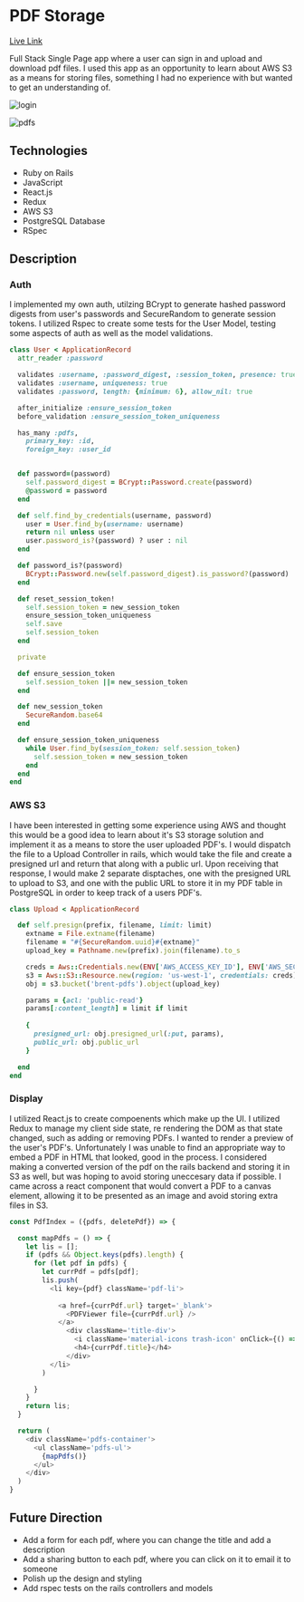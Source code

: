 # PDF Storage 


[Live Link](http://brents-pdfs.herokuapp.com)

Full Stack Single Page app where a user can sign in and upload and download pdf
files. I used this app as an opportunity to learn about AWS S3 as a means for
storing files, something I had no experience with but wanted to get an
understanding of. 

![login](./images/login.png)

![pdfs](./images/pdfs.png)


## Technologies 

- Ruby on Rails 
- JavaScript 
- React.js
- Redux 
- AWS S3
- PostgreSQL Database 
- RSpec

## Description 


### Auth
I implemented my own auth, utilzing BCrypt to generate hashed password digests from user's passwords and
SecureRandom to generate session tokens. I utilized Rspec to create some tests
for the User Model, testing some aspects of auth as well as the model
  validations.

```ruby
class User < ApplicationRecord
  attr_reader :password

  validates :username, :password_digest, :session_token, presence: true
  validates :username, uniqueness: true
  validates :password, length: {minimum: 6}, allow_nil: true

  after_initialize :ensure_session_token
  before_validation :ensure_session_token_uniqueness

  has_many :pdfs,
    primary_key: :id,
    foreign_key: :user_id


  def password=(password)
    self.password_digest = BCrypt::Password.create(password) 
    @password = password
  end

  def self.find_by_credentials(username, password)
    user = User.find_by(username: username)
    return nil unless user
    user.password_is?(password) ? user : nil
  end

  def password_is?(password)
    BCrypt::Password.new(self.password_digest).is_password?(password)
  end

  def reset_session_token!
    self.session_token = new_session_token
    ensure_session_token_uniqueness
    self.save
    self.session_token
  end

  private

  def ensure_session_token
    self.session_token ||= new_session_token
  end

  def new_session_token
    SecureRandom.base64
  end

  def ensure_session_token_uniqueness
    while User.find_by(session_token: self.session_token)
      self.session_token = new_session_token
    end
  end
end

```


### AWS S3

I have been interested in getting some experience using AWS and thought this
would be a good idea to learn about it's S3 storage solution and implement it as
a means to store the user uploaded PDF's. I would dispatch the file to a Upload
Controller in rails, which would take the file and create a presigned url and
return that along with a public url. Upon receiving that response, I would make
2 separate disptaches, one with the presigned URL to upload to S3, and one with
the public URL to store it in my PDF table in PostgreSQL in order to keep track
of a users PDF's.


```ruby
class Upload < ApplicationRecord

  def self.presign(prefix, filename, limit: limit)
    extname = File.extname(filename)
    filename = "#{SecureRandom.uuid}#{extname}"
    upload_key = Pathname.new(prefix).join(filename).to_s

    creds = Aws::Credentials.new(ENV['AWS_ACCESS_KEY_ID'], ENV['AWS_SECRET_ACCESS_KEY'])
    s3 = Aws::S3::Resource.new(region: 'us-west-1', credentials: creds)
    obj = s3.bucket('brent-pdfs').object(upload_key)

    params = {acl: 'public-read'}
    params[:content_length] = limit if limit
    
    {
      presigned_url: obj.presigned_url(:put, params),
      public_url: obj.public_url
    }

  end
end
```

### Display

I utilized React.js to create compoenents which make up the UI. I utilized Redux
to manage my client side state, re rendering the DOM as that state changed, such
as adding or removing PDFs. I wanted to render a preview of the user's PDF's.
Unfortunately I was unable to find an appropriate way to embed a PDF in
HTML that looked, good in the process. I considered making a converted version
of the pdf on the rails backend and storing it in S3 as well, but was hoping to
avoid storing uneccesary data if possible. I came across a react component that
would convert a PDF to a canvas element, allowing it to be presented as an image
and avoid storing extra files in S3.

```javascript
const PdfIndex = ({pdfs, deletePdf}) => {

  const mapPdfs = () => {
    let lis = [];
    if (pdfs && Object.keys(pdfs).length) {
      for (let pdf in pdfs) {
        let currPdf = pdfs[pdf];
        lis.push(
          <li key={pdf} className='pdf-li'>
           
            <a href={currPdf.url} target='_blank'>
              <PDFViewer file={currPdf.url} />
            </a>
              <div className='title-div'>
                <i className='material-icons trash-icon' onClick={() => deletePdf(pdf)}>delete</i>
                <h4>{currPdf.title}</h4>
              </div>
          </li>
        )

      }
    }
    return lis;
  }

  return (
    <div className='pdfs-container'>
      <ul className='pdfs-ul'>
        {mapPdfs()}
      </ul>
    </div>
  )
}
```


## Future Direction 

- Add a form for each pdf, where you can change the title and add a description
- Add a sharing button to each pdf, where you can click on it to email it to
  someone
- Polish up the design and styling
- Add rspec tests on the rails controllers and models  

